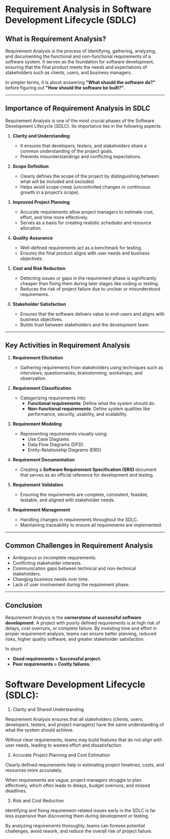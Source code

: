 # Requirement Analysis in Software Development Lifecycle (SDLC)

## What is Requirement Analysis?
Requirement Analysis is the process of identifying, gathering, analyzing, and documenting the functional and non-functional requirements of a software system. It serves as the foundation for software development, ensuring that the final product meets the needs and expectations of stakeholders such as clients, users, and business managers.

In simpler terms, it is about answering **"What should the software do?"** before figuring out **"How should the software be built?"**.

---

## Importance of Requirement Analysis in SDLC

Requirement Analysis is one of the most crucial phases of the Software Development Lifecycle (SDLC). Its importance lies in the following aspects:

1. **Clarity and Understanding**
   - It ensures that developers, testers, and stakeholders share a common understanding of the project goals.
   - Prevents misunderstandings and conflicting expectations.

2. **Scope Definition**
   - Clearly defines the scope of the project by distinguishing between what will be included and excluded.
   - Helps avoid scope creep (uncontrolled changes or continuous growth in a project’s scope).

3. **Improved Project Planning**
   - Accurate requirements allow project managers to estimate cost, effort, and time more effectively.
   - Serves as a basis for creating realistic schedules and resource allocation.

4. **Quality Assurance**
   - Well-defined requirements act as a benchmark for testing.
   - Ensures the final product aligns with user needs and business objectives.

5. **Cost and Risk Reduction**
   - Detecting issues or gaps in the requirement phase is significantly cheaper than fixing them during later stages like coding or testing.
   - Reduces the risk of project failure due to unclear or misunderstood requirements.

6. **Stakeholder Satisfaction**
   - Ensures that the software delivers value to end-users and aligns with business objectives.
   - Builds trust between stakeholders and the development team.

---

## Key Activities in Requirement Analysis

1. **Requirement Elicitation**
   - Gathering requirements from stakeholders using techniques such as interviews, questionnaires, brainstorming, workshops, and observation.

2. **Requirement Classification**
   - Categorizing requirements into:
     - **Functional requirements**: Define what the system should do.
     - **Non-functional requirements**: Define system qualities like performance, security, usability, and scalability.

3. **Requirement Modeling**
   - Representing requirements visually using:
     - Use Case Diagrams  
     - Data Flow Diagrams (DFD)  
     - Entity-Relationship Diagrams (ERD)  

4. **Requirement Documentation**
   - Creating a **Software Requirement Specification (SRS)** document that serves as an official reference for development and testing.

5. **Requirement Validation**
   - Ensuring the requirements are complete, consistent, feasible, testable, and aligned with stakeholder needs.

6. **Requirement Management**
   - Handling changes in requirements throughout the SDLC.
   - Maintaining traceability to ensure all requirements are implemented.

---

## Common Challenges in Requirement Analysis

- Ambiguous or incomplete requirements.
- Conflicting stakeholder interests.
- Communication gaps between technical and non-technical stakeholders.
- Changing business needs over time.
- Lack of user involvement during the requirement phase.

---

## Conclusion

Requirement Analysis is the **cornerstone of successful software development**. A project with poorly defined requirements is at high risk of delays, cost overruns, or complete failure. By investing time and effort in proper requirement analysis, teams can ensure better planning, reduced risks, higher quality software, and greater stakeholder satisfaction.

In short:
- **Good requirements = Successful project.**
- **Poor requirements = Costly failures.**

  
# Software Development Lifecycle (SDLC):
1. Clarity and Shared Understanding

Requirement Analysis ensures that all stakeholders (clients, users, developers, testers, and project managers) have the same understanding of what the system should achieve.

Without clear requirements, teams may build features that do not align with user needs, leading to wasted effort and dissatisfaction.

2. Accurate Project Planning and Cost Estimation

Clearly defined requirements help in estimating project timelines, costs, and resources more accurately.

When requirements are vague, project managers struggle to plan effectively, which often leads to delays, budget overruns, and missed deadlines.


3. Risk and Cost Reduction

Identifying and fixing requirement-related issues early in the SDLC is far less expensive than discovering them during development or testing.

By analyzing requirements thoroughly, teams can foresee potential challenges, avoid rework, and reduce the overall risk of project failure.
